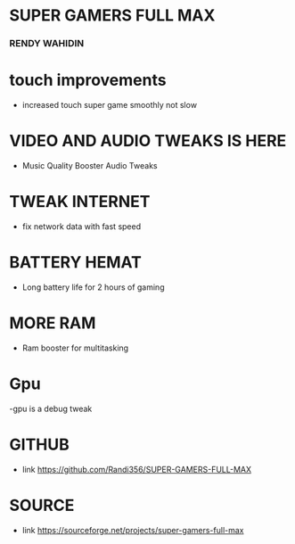 # SUPER GAMERS FULL MAX

### RENDY WAHIDIN

# touch improvements
- increased touch super game smoothly not slow

# VIDEO AND AUDIO TWEAKS IS HERE
- Music Quality Booster Audio Tweaks

# TWEAK INTERNET
- fix network data with fast speed

# BATTERY HEMAT
- Long battery life for 2 hours of gaming

# MORE RAM
- Ram booster for multitasking

# Gpu
-gpu is a debug tweak

# GITHUB
- link https://github.com/Randi356/SUPER-GAMERS-FULL-MAX

# SOURCE
- link https://sourceforge.net/projects/super-gamers-full-max


